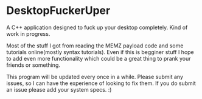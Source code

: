 # DesktopFuckerUper
A C++ application designed to fuck up your desktop completely. Kind of work in progress.

Most of the stuff I got from reading the MEMZ payload code and some tutorials online(mostly syntax tutorials). Even if this is
begginer stuff I hope to add even more functionality which could be a great thing to prank your friends or something.

This program will be updated every once in a while. Please submit any issues, so I can have the experience of looking to fix them.
If you do submit an issue please add your system specs. :)
